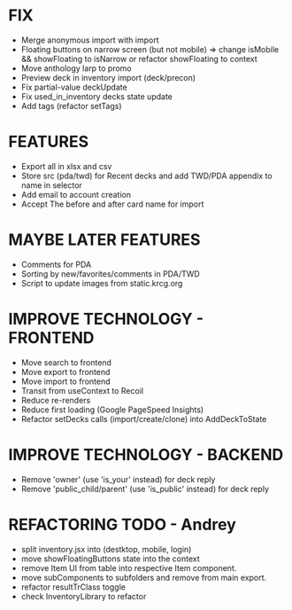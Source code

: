 # FIX
- Merge anonymous import with import
- Floating buttons on narrow screen (but not mobile) => change isMobile && showFloating to isNarrow or refactor showFloating to context
- Move anthology larp to promo
- Preview deck in inventory import (deck/precon)
- Fix partial-value deckUpdate
- Fix used_in_inventory decks state update
- Add tags (refactor setTags)

# FEATURES
- Export all in xlsx and csv
- Store src (pda/twd) for Recent decks and add TWD/PDA appendix to name in selector
- Add email to account creation
- Accept The before and after card name for import

# MAYBE LATER FEATURES
- Comments for PDA
- Sorting by new/favorites/comments in PDA/TWD
- Script to update images from static.krcg.org

# IMPROVE TECHNOLOGY - FRONTEND
- Move search to frontend
- Move export to frontend
- Move import to frontend
- Transit from useContext to Recoil
- Reduce re-renders
- Reduce first loading (Google PageSpeed Insights)
- Refactor setDecks calls (import/create/clone) into AddDeckToState

# IMPROVE TECHNOLOGY - BACKEND
- Remove 'owner' (use 'is_your' instead) for deck reply
- Remove 'public_child/parent' (use 'is_public' instead) for deck reply

# REFACTORING TODO - Andrey
- split inventory.jsx into (destktop, mobile, login)
- move showFloatingButtons state into the context
- remove Item UI from table into respective Item component.
- move subComponents to subfolders and remove from main export.
- refactor resultTrClass toggle
- check InventoryLibrary to refactor
